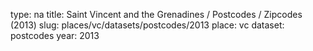 type: na
title: Saint Vincent and the Grenadines / Postcodes / Zipcodes (2013)
slug: places/vc/datasets/postcodes/2013
place: vc
dataset: postcodes
year: 2013
